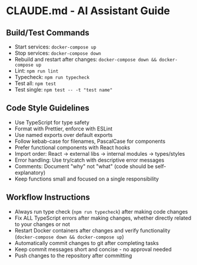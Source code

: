# CLAUDE.md - AI Assistant Guide

## Build/Test Commands
- Start services: `docker-compose up`
- Stop services: `docker-compose down`
- Rebuild and restart after changes: `docker-compose down && docker-compose up`
- Lint: `npm run lint`
- Typecheck: `npm run typecheck`
- Test all: `npm test`
- Test single: `npm test -- -t "test name"`

## Code Style Guidelines
- Use TypeScript for type safety
- Format with Prettier, enforce with ESLint
- Use named exports over default exports
- Follow kebab-case for filenames, PascalCase for components
- Prefer functional components with React hooks
- Import order: React → external libs → internal modules → types/styles
- Error handling: Use try/catch with descriptive error messages
- Comments: Document "why" not "what" (code should be self-explanatory)
- Keep functions small and focused on a single responsibility

## Workflow Instructions
- Always run type check (`npm run typecheck`) after making code changes
- Fix ALL TypeScript errors after making changes, whether directly related to your changes or not
- Restart Docker containers after changes and verify functionality (`docker-compose down && docker-compose up`)
- Automatically commit changes to git after completing tasks
- Keep commit messages short and concise - no approval needed
- Push changes to the repository after committing